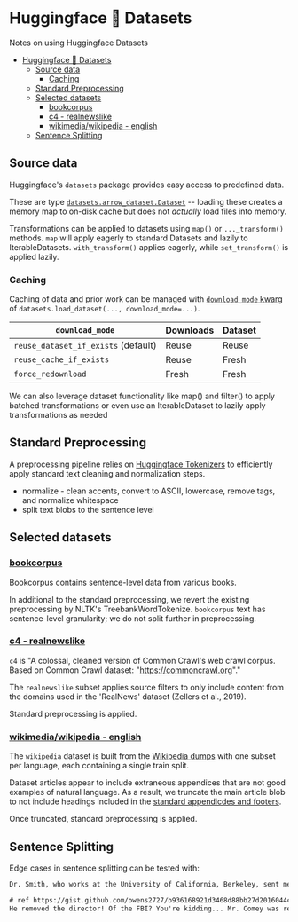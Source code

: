 # Huggingface 🤗 Datasets

Notes on using Huggingface Datasets

- [Huggingface 🤗 Datasets](#huggingface--datasets)
  - [Source data](#source-data)
    - [Caching](#caching)
  - [Standard Preprocessing](#standard-preprocessing)
  - [Selected datasets](#selected-datasets)
    - [bookcorpus](#bookcorpus)
    - [c4 - realnewslike](#c4---realnewslike)
    - [wikimedia/wikipedia - english](#wikimediawikipedia---english)
  - [Sentence Splitting](#sentence-splitting)

## Source data

Huggingface's `datasets` package provides easy access to predefined data.

These are type [`datasets.arrow_dataset.Dataset`](https://huggingface.co/docs/datasets/main/en/about_arrow) --
loading these creates a memory map to on-disk cache but does not _actually_ load files into memory.

Transformations can be applied to datasets using `map()` or `..._transform()` methods.
`map` will apply eagerly to standard Datasets and lazily to IterableDatasets.
`with_transform()` applies eagerly, while `set_transform()` is applied lazily.

### Caching

Caching of data and prior work can be managed with [`download_mode` kwarg](https://huggingface.co/docs/datasets/v2.15.0/en/package_reference/builder_classes#datasets.DownloadMode) of `datasets.load_dataset(..., download_mode=...)`.

`download_mode` | Downloads | Dataset
--- | --- | ---
`reuse_dataset_if_exists` (default) | Reuse | Reuse
`reuse_cache_if_exists` | Reuse | Fresh
`force_redownload` | Fresh | Fresh

We can also leverage dataset functionality like map() and filter() to apply batched transformations
or even use an IterableDataset to lazily apply transformations as needed

## Standard Preprocessing

A preprocessing pipeline relies on [Huggingface Tokenizers](https://huggingface.co/learn/nlp-course/chapter6/8?fw=pt#building-a-tokenizer-block-by-block) to efficiently apply standard text cleaning and normalization steps.

- normalize - clean accents, convert to ASCII, lowercase, remove tags, and normalize whitespace
- split text blobs to the sentence level

## Selected datasets

### [bookcorpus](https://huggingface.co/datasets/bookcorpus)

Bookcorpus contains sentence-level data from various books.

In additional to the standard preprocessing, we revert the existing preprocessing by NLTK's TreebankWordTokenize.
`bookcorpus` text has sentence-level granularity; we do not split further in preprocessing.

### [c4 - realnewslike](https://huggingface.co/datasets/c4)

`c4` is "A colossal, cleaned version of Common Crawl's web crawl corpus. Based on Common Crawl dataset: "<https://commoncrawl.org>"."

The `realnewslike` subset applies source filters to only include content from the domains used in the 'RealNews' dataset (Zellers et al., 2019).

Standard preprocessing is applied.

### [wikimedia/wikipedia - english](https://huggingface.co/datasets/wikimedia/wikipedia)

The `wikipedia` dataset is built from the [Wikipedia dumps](https://dumps.wikimedia.org/) with one subset per language, each containing a single train split.

Dataset articles appear to include extraneous appendices that are not good examples of natural language.  As a result, we truncate the main article blob to not include headings included in the [standard appendicdes and footers](https://en.wikipedia.org/wiki/Wikipedia:Manual_of_Style/Layout#Standard_appendices_and_footers).

Once truncated, standard preprocessing is applied.

## Sentence Splitting

Edge cases in sentence splitting can be tested with:

<!-- markdownlint-disable MD013 -->
```txt
Dr. Smith, who works at the University of California, Berkeley, sent me an email. He said, "I don't understand why we can't apply for a grant." I replied, "Maybe we should contact the university administration for assistance."

# ref https://gist.github.com/owens2727/b936168921d3468d88bb27d2016044c9
He removed the director! Of the FBI? You're kidding... Mr. Comey was removed from his post as F.B.I. Director in May of 2017\nMr. Comey used to the Director of the F.B.I. Now he is a private citizen. James B. Comey was born on December 14, 1960. In college, James Comey never once earned a B.He got straight A's.
```
<!-- markdownlint-enable -->
